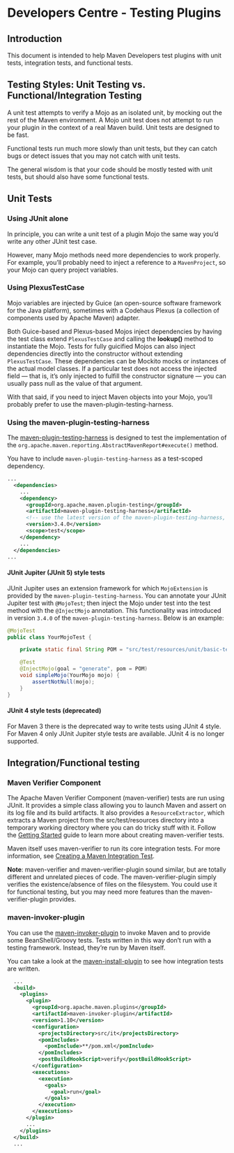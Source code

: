 <!--
Licensed to the Apache Software Foundation (ASF) under one
or more contributor license agreements.  See the NOTICE file
distributed with this work for additional information
regarding copyright ownership.  The ASF licenses this file
to you under the Apache License, Version 2.0 (the
"License"); you may not use this file except in compliance
with the License.  You may obtain a copy of the License at

    http://www.apache.org/licenses/LICENSE-2.0

Unless required by applicable law or agreed to in writing,
software distributed under the License is distributed on an
"AS IS" BASIS, WITHOUT WARRANTIES OR CONDITIONS OF ANY
KIND, either express or implied.  See the License for the
specific language governing permissions and limitations
under the License.
-->
# Developers Centre - Testing Plugins

## Introduction

This document is intended to help Maven Developers test plugins with unit tests, integration tests, and functional tests.

## Testing Styles: Unit Testing vs. Functional/Integration Testing

A unit test attempts to verify a Mojo as an isolated unit, by mocking out the rest of the Maven environment.
A Mojo unit test does not attempt to run your plugin in the context of a real Maven build. Unit tests are designed to be fast.

Functional tests run much more slowly than unit tests, but they can catch bugs or detect issues that you may not catch with unit tests.

The general wisdom is that your code should be mostly tested with unit tests, but should also have some functional tests.

## Unit Tests

### Using JUnit alone

In principle, you can write a unit test of a plugin Mojo the same way you’d write any other JUnit test case.

However, many Mojo methods need more dependencies to work properly.
For example, you’ll probably need to inject a reference to a `MavenProject`, so your Mojo can query project variables.

### Using PlexusTestCase

Mojo variables are injected by Guice (an open-source software framework for the Java platform), sometimes with a Codehaus Plexus (a collection of components used by Apache Maven) adapter. 

Both Guice-based and Plexus-based Mojos inject dependencies by having the test class extend `PlexusTestCase` and calling the **lookup()** method to instantiate the Mojo.
Tests for fully guicified Mojos can also inject dependencies directly into the constructor without extending `PlexusTestCase`.
These dependencies can be Mockito mocks or instances of the actual model classes.
If a particular test does not access the injected field — that is, it’s only injected to fulfill the constructor signature — you can usually pass null as the value of that argument. 

With that said, if you need to inject Maven objects into your Mojo, you’ll probably prefer to use the maven-plugin-testing-harness.

### Using the maven-plugin-testing-harness

The [maven-plugin-testing-harness](/plugin-testing/maven-plugin-testing-harness/) is designed to test the implementation of the `org.apache.maven.reporting.AbstractMavenReport#execute()` method.

You have to include `maven-plugin-testing-harness` as a test-scoped dependency.

```xml
...
  <dependencies>
    ...
    <dependency>
      <groupId>org.apache.maven.plugin-testing</groupId>
      <artifactId>maven-plugin-testing-harness</artifactId>
      <!-- use the latest version of the maven-plugin-testing-harness, >= 3.4.0 -->
      <version>3.4.0</version>
      <scope>test</scope>
    </dependency>
    ...
  </dependencies>
...
```

#### JUnit Jupiter (JUnit 5) style tests

JUnit Jupiter uses an extension framework for which `MojoExtension` is provided by the `maven-plugin-testing-harness`. 
You can annotate your JUnit Jupiter test with `@MojoTest`; then inject the Mojo under test into the test method with the `@InjectMojo` annotation.
This functionality was introduced in version `3.4.0` of the `maven-plugin-testing-harness`.
Below is an example:

```java
@MojoTest
public class YourMojoTest {

    private static final String POM = "src/test/resources/unit/basic-test/basic-test-plugin-config.xml";

    @Test
    @InjectMojo(goal = "generate", pom = POM)
    void simpleMojo(YourMojo mojo) {
        assertNotNull(mojo);
    }
}
```

#### JUnit 4 style tests (deprecated)
For Maven 3 there is the deprecated way to write tests using JUnit 4 style.
For Maven 4 only JUnit Jupiter style tests are available.
JUnit 4 is no longer supported.

## Integration/Functional testing

### Maven Verifier Component

The Apache Maven Verifier Component (maven-verifier) tests are run using JUnit.
It provides a simple class allowing you to launch Maven and assert on its log file and its build artifacts.
It also provides a `ResourceExtractor`, which extracts a Maven project from the src/test/resources directory into a temporary working directory where you can do tricky stuff with it.
Follow the [Getting Started](/shared/maven-verifier/getting-started.html) guide to learn more about creating maven-verifier tests.

Maven itself uses maven-verifier to run its core integration tests.
For more information, see [Creating a Maven Integration Test](https://cwiki.apache.org/confluence/display/MAVEN/Creating+a+Maven+Integration+Test).

**Note**: maven-verifier and maven-verifier-plugin sound similar, but are totally different and unrelated pieces of code.
The maven-verifier-plugin simply verifies the existence/absence of files on the filesystem.
You could use it for functional testing, but you may need more features than the maven-verifier-plugin provides.

### maven-invoker-plugin

You can use the [maven-invoker-plugin](https://maven.apache.org/plugins/maven-invoker-plugin/) to invoke Maven and to provide some BeanShell/Groovy tests.
Tests written in this way don’t run with a testing framework.
Instead, they’re run by Maven itself.

You can take a look at the [maven-install-plugin](https://github.com/apache/maven-install-plugin/tree/master/src/it) to see how integration tests are written.

```xml
  ...
  <build>
    <plugins>
      <plugin>
        <groupId>org.apache.maven.plugins</groupId>
        <artifactId>maven-invoker-plugin</artifactId>
        <version>1.10</version>
        <configuration>
          <projectsDirectory>src/it</projectsDirectory>
          <pomIncludes>
            <pomInclude>**/pom.xml</pomInclude>
          </pomIncludes>
          <postBuildHookScript>verify</postBuildHookScript>
        </configuration>
        <executions>
          <execution>
            <goals>
              <goal>run</goal>
            </goals>
          </execution>
        </executions>
      </plugin>
      ...
    </plugins>
  </build>
  ...
```

